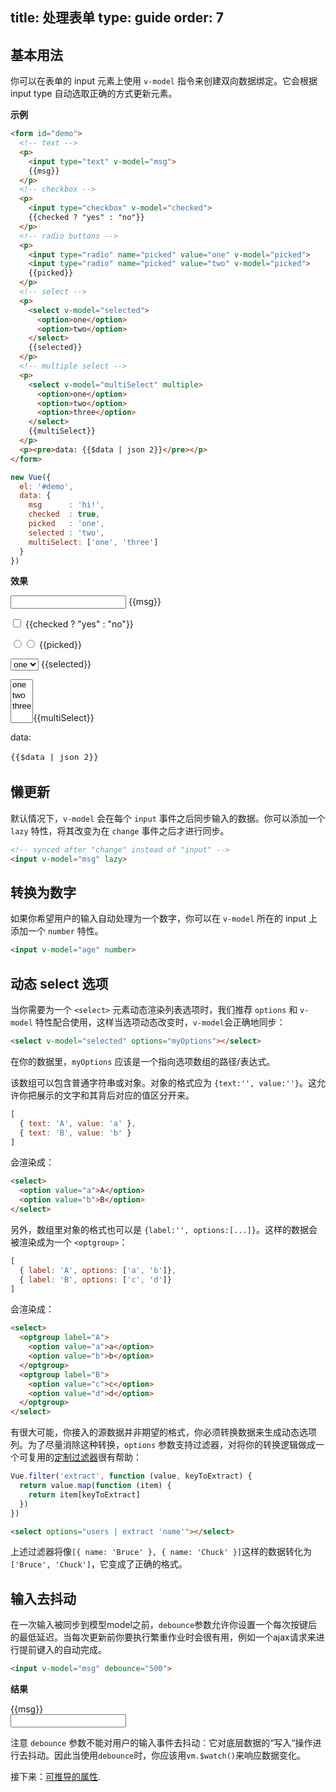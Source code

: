 title: 处理表单
type: guide
order: 7
---

## 基本用法

你可以在表单的 input 元素上使用 `v-model` 指令来创建双向数据绑定。它会根据 input type 自动选取正确的方式更新元素。

**示例**

``` html
<form id="demo">
  <!-- text -->
  <p>
    <input type="text" v-model="msg">
    {{msg}}
  </p>
  <!-- checkbox -->
  <p>
    <input type="checkbox" v-model="checked">
    {{checked ? "yes" : "no"}}
  </p>
  <!-- radio buttons -->
  <p>
    <input type="radio" name="picked" value="one" v-model="picked">
    <input type="radio" name="picked" value="two" v-model="picked">
    {{picked}}
  </p>
  <!-- select -->
  <p>
    <select v-model="selected">
      <option>one</option>
      <option>two</option>
    </select>
    {{selected}}
  </p>
  <!-- multiple select -->
  <p>
    <select v-model="multiSelect" multiple>
      <option>one</option>
      <option>two</option>
      <option>three</option>
    </select>
    {{multiSelect}}
  </p>
  <p><pre>data: {{$data | json 2}}</pre></p>
</form>
```

``` js
new Vue({
  el: '#demo',
  data: {
    msg      : 'hi!',
    checked  : true,
    picked   : 'one',
    selected : 'two',
    multiSelect: ['one', 'three']
  }
})
```

**效果**

<form id="demo"><p><input type="text" v-model="msg"> {&#123;msg&#125;}</p><p><input type="checkbox" v-model="checked"> {&#123;checked ? &quot;yes&quot; : &quot;no&quot;&#125;}</p><p><input type="radio" v-model="picked" name="picked" value="one"><input type="radio" v-model="picked" name="picked" value="two"> {&#123;picked&#125;}</p><p><select v-model="selected"><option>one</option><option>two</option></select> {&#123;selected&#125;}</p><p><select v-model="multiSelect" multiple><option>one</option><option>two</option><option>three</option></select>{&#123;multiSelect&#125;}</p><p>data:<pre style="font-size:13px;background:transparent;line-height:1.5em">{&#123;$data | json 2&#125;}</pre></p></form>
<script>
new Vue({
  el: '#demo',
  data: {
    msg      : 'hi!',
    checked  : true,
    picked   : 'one',
    selected : 'two',
    multiSelect: ['one', 'three']
  }
})
</script>

## 懒更新

默认情况下，`v-model` 会在每个 `input` 事件之后同步输入的数据。你可以添加一个 `lazy` 特性，将其改变为在 `change` 事件之后才进行同步。

``` html
<!-- synced after "change" instead of "input" -->
<input v-model="msg" lazy>
```

## 转换为数字

如果你希望用户的输入自动处理为一个数字，你可以在 `v-model` 所在的 input 上添加一个 `number` 特性。

``` html
<input v-model="age" number>
```

## 动态 select 选项

当你需要为一个 `<select>` 元素动态渲染列表选项时，我们推荐 `options` 和 `v-model` 特性配合使用，这样当选项动态改变时，`v-model`会正确地同步：

``` html
<select v-model="selected" options="myOptions"></select>
```

在你的数据里，`myOptions` 应该是一个指向选项数组的路径/表达式。

该数组可以包含普通字符串或对象。对象的格式应为 `{text:'', value:''}`。这允许你把展示的文字和其背后对应的值区分开来。

``` js
[
  { text: 'A', value: 'a' },
  { text: 'B', value: 'b' }
]
```

会渲染成：

``` html
<select>
  <option value="a">A</option>
  <option value="b">B</option>
</select>
```

另外，数组里对象的格式也可以是 `{label:'', options:[...]}`。这样的数据会被渲染成为一个 `<optgroup>`：

``` js
[
  { label: 'A', options: ['a', 'b']},
  { label: 'B', options: ['c', 'd']}
]
```

会渲染成：

``` html
<select>
  <optgroup label="A">
    <option value="a">a</option>
    <option value="b">b</option>
  </optgroup>
  <optgroup label="B">
    <option value="c">c</option>
    <option value="d">d</option>
  </optgroup>
</select>
```

有很大可能，你接入的源数据并非期望的格式，你必须转换数据来生成动态选项列。为了尽量消除这种转换，`options` 参数支持过滤器，对将你的转换逻辑做成一个可复用的[定制过滤器](/guide/custom-filter.html)很有帮助：

``` js
Vue.filter('extract', function (value, keyToExtract) {
  return value.map(function (item) {
    return item[keyToExtract]
  })
})
```

``` html
<select options="users | extract 'name'"></select>
```

上述过滤器将像`[{ name: 'Bruce' }, { name: 'Chuck' }]`这样的数据转化为`['Bruce', 'Chuck']`，它变成了正确的格式。

## 输入去抖动

在一次输入被同步到模型model之前，`debounce`参数允许你设置一个每次按键后的最低延迟。当每次更新前你要执行繁重作业时会很有用，例如一个ajax请求来进行提前键入的自动完成。

``` html
<input v-model="msg" debounce="500">
```

**结果**

<div id="debounce-demo" class="demo">{&#123;msg&#125;}<br><input v-model="msg" debounce="500"></div>
<script>
new Vue({
  el:'#debounce-demo',
  data: { msg: 'edit me' }
})
</script>

注意 `debounce` 参数不能对用户的输入事件去抖动：它对底层数据的“写入“操作进行去抖动。因此当使用`debounce`时，你应该用`vm.$watch()`来响应数据变化。

接下来：[可推导的属性](../guide/computed.html).
